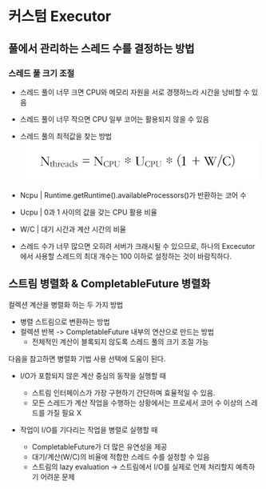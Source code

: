 # 커스텀 Executor
## 풀에서 관리하는 스레드 수를 결정하는 방법
### 스레드 풀 크기 조절
- 스레드 풀이 너무 크면 CPU와 메모리 자원을 서로 경쟁하느라 시간을 낭비할 수 있음
- 스레드 풀이 너무 작으면 CPU 일부 코어는 활용되지 않을 수 있음

- 스레드 풀의 최적값을 찾는 방법
![img.png](img.png)
- Ncpu | Runtime.getRuntime().availableProcessors()가 반환하는 코어 수
- Ucpu | 0과 1 사이의 값을 갖는 CPU 활용 비율
- W/C  | 대기 시간과 계산 시간의 비율


- 스레드 수가 너무 많으면 오히려 서버가 크래시될 수 있으므로, 하나의 Excecutor에서 사용할 스레드의 최대 개수는 100 이하로 설정하는 것이 바람직하다.


## 스트림 병렬화 & CompletableFuture 병렬화 
컬렉션 계산을 병렬화 하는 두 가지 방법
- 병렬 스트림으로 변환하는 방법 
- 컬렉션 반복 -> CompletableFuture 내부의 연산으로 만드는 방법
  - 전체적인 계산이 블록되지 않도록 스레드 풀의 크기 조절 가능 

다음을 참고하면 병렬화 기법 사용 선택에 도움이 된다.
- I/O가 포함되지 않은 계산 중심의 동작을 실행할 때
  - 스트림 인터페이스가 가장 구현하기 간단하며 효율적일 수 있음. 
  - 모든 스레드가 계산 작업을 수행하는 상황에서는 프로세서 코어 수 이상의 스레드를 가질 필요 X


- 작업이 I/O를 기다리는 작업을 병렬로 실행할 때
  - CompletableFuture가 더 많은 유연성을 제공 
  - 대기/계산(W/C)의 비율에 적합한 스레드 수를 설정할 수 있음 
  - 스트림의 lazy evaluation -> 스트림에서 I/O를 실제로 언제 처리할지 예측하기 어려운 문제 
